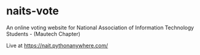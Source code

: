 # naits-vote
An online voting website for National Association of Information Technology Students - (Mautech Chapter)

Live at https://nait.pythonanywhere.com/

